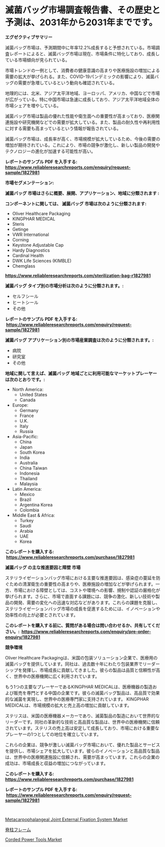 <p><h1>滅菌バッグ市場調査報告書、その歴史と予測は、2031年から2031年までです。</h1></p><p><strong>エグゼクティブサマリー</strong></p>
<p><p>滅菌バッグ市場は、予測期間中に年率12.2%成長すると予想されている。市場調査レポートによると、滅菌バッグ市場は現在、市場条件に特化しており、成長している市場傾向が見られている。</p><p>市場トレンドの一例として、消費者の健康意識の高まりや医療施設の増加による需要の拡大が挙げられる。また、COVID-19パンデミックの影響により、滅菌バッグの需要が急増しているという動向も確認されている。</p><p>地理的には、北米、アジア太平洋地域、ヨーロッパ、アメリカ、中国などで市場が広がっている。特に中国市場は急速に成長しており、アジア太平洋地域全体の市場シェアを増やしている。</p><p>滅菌バッグ市場は製品の優れた性能や衛生面への重要性が高まっており、医療関連施設や研究機関などでの需要が拡大している。また、製品の耐久性や再利用性に対する需要も高まっているという情報が報告されている。</p><p>滅菌バッグ市場は、成長率が高く、市場規模が拡大しているため、今後の需要の増加が期待されている。これにより、市場の競争が激化し、新しい製品の開発やテクノロジーの進化が加速する可能性が高い。</p></p>
<p><strong>レポートのサンプル PDF を入手する: <a href="https://www.reliableresearchreports.com/enquiry/request-sample/1827981">https://www.reliableresearchreports.com/enquiry/request-sample/1827981</a></strong></p>
<p><strong>市場セグメンテーション:</strong></p>
<p><strong> 滅菌バッグ 市場はさらに概要、展開、アプリケーション、地域に分類されます :</strong></p>
<p><strong>コンポーネントに関しては、 滅菌バッグ 市場は次のように分類されます: &nbsp;</strong></p>
<p><ul><li>Oliver Healthcare Packaging</li><li>KINGPHAR MEDICAL</li><li>Steris</li><li>Getinge</li><li>VWR International</li><li>Corning</li><li>Keystone Adjustable Cap</li><li>Hardy Diagnostics</li><li>Cardinal Health</li><li>DWK Life Sciences (KIMBLE)</li><li>Chemglass</li></ul></p>
<p><strong><a href="https://www.reliableresearchreports.com/sterilization-bag-r1827981">https://www.reliableresearchreports.com/sterilization-bag-r1827981</a></strong></p>
<p><strong> 滅菌バッグ タイプ別の市場分析は次のように分類されます。:</strong></p>
<p><ul><li>セルフシール</li><li>ヒートシール</li><li>その他</li></ul></p>
<p><strong>レポートのサンプル PDF を入手する: &nbsp;<a href="https://www.reliableresearchreports.com/enquiry/request-sample/1827981">https://www.reliableresearchreports.com/enquiry/request-sample/1827981</a></strong></p>
<p><strong> 滅菌バッグ アプリケーション別の市場産業調査は次のように分類されます。:</strong></p>
<p><ul><li>病院</li><li>研究室</li><li>その他</li></ul></p>
<p><strong>地域に関して言えば、滅菌バッグ 地域ごとに利用可能なマーケットプレーヤーは次のとおりです。:</strong></p>
<p><ul>
    <li>
        North America:
        <ul>
            <li>United States</li>
            <li>Canada</li>
        </ul>
    </li>
    <li>
        Europe:
        <ul>
            <li>Germany</li>
            <li>France</li>
            <li>U.K.</li>
            <li>Italy</li>
            <li>Russia</li>
        </ul>
    </li>
    <li>
        Asia-Pacific:
        <ul>
            <li>China</li>
            <li>Japan</li>
            <li>South Korea</li>
            <li>India</li>
            <li>Australia</li>
            <li>China Taiwan</li>
            <li>Indonesia</li>
            <li>Thailand</li>
            <li>Malaysia</li>
        </ul>
    </li>
    <li>
        Latin America:
        <ul>
            <li>Mexico</li>
            <li>Brazil</li>
            <li>Argentina Korea</li>
            <li>Colombia</li>
        </ul>
    </li>
    <li>
        Middle East & Africa:
        <ul>
            <li>Turkey</li>
            <li>Saudi</li>
            <li>Arabia</li>
            <li>UAE</li>
            <li>Korea</li>
        </ul>
    </li>
    </ul></p>
<p><strong>このレポートを購入する: &nbsp;<a href="https://www.reliableresearchreports.com/purchase/1827981">https://www.reliableresearchreports.com/purchase/1827981</a></strong></p>
<p><strong>滅菌バッグ の主な推進要因と障壁 市場</strong></p>
<p><p>ステリライゼーションバッグ市場における主要な推進要因は、感染症の蔓延を防ぐための清潔衛生の重要性の高まりや、医療施設の増加などが挙げられます。一方、市場における障壁としては、コストや環境への影響、規制や認証の厳格化が挙げられます。さらに、市場で直面する課題には、競争の激化、新しい技術や製品の開発、需要の変化への迅速な対応などがあります。これらの課題を克服し、ステリライゼーションバッグ市場の成長を促進するためには、イノベーションや効率性の向上が必要とされています。</p></p>
<p><strong>このレポートを購入する前に、質問がある場合は問い合わせるか、共有してください。:&nbsp; <a href="https://www.reliableresearchreports.com/enquiry/pre-order-enquiry/1827981">https://www.reliableresearchreports.com/enquiry/pre-order-enquiry/1827981</a></strong></p>
<p><strong>競争環境</strong></p>
<p><p>Oliver Healthcare Packagingは、米国の包装ソリューション企業で、医療用の滅菌バッグを提供しています。同社は、過去数十年にわたり包装業界でリーダーシップを発揮し、市場成長に貢献してきました。彼らの製品は品質と信頼性が高く、世界中の医療機関に広く利用されています。</p><p>もう1つの主要なプレーヤーであるKINGPHAR MEDICALは、医療機器の製造および販売を専門とする中国の企業です。彼らの滅菌バッグ製品は、高品質で効果的な滅菌を実現し、世界中の医療専門家に支持されています。 KINGPHAR MEDICALは、市場規模の拡大と売上高の増加に貢献しています。</p><p>ステリスは、米国の医療機器メーカーであり、滅菌製品の製造において世界的なリーダーです。同社の革新的な技術と高品質な製品は、世界中の医療機関に信頼されています。ステリスの売上高は安定して成長しており、市場における重要なプレーヤーの1つとしての地位を確立しています。</p><p>これらの企業は、競争が激しい滅菌バッグ市場において、優れた製品とサービスを提供し、市場シェアを拡大しています。彼らのイノベーションと高品質な製品は、世界中の医療関連施設に信頼され、需要が高まっています。これらの企業の成功は、市場成長と収益の増加につながっています。</p></p>
<p><strong>このレポートを購入する: &nbsp; <a href="https://www.reliableresearchreports.com/purchase/1827981">https://www.reliableresearchreports.com/purchase/1827981</a></strong></p>
<p><strong>レポートのサンプル PDF を入手する: &nbsp;<a href="https://www.reliableresearchreports.com/enquiry/request-sample/1827981">https://www.reliableresearchreports.com/enquiry/request-sample/1827981</a></strong><strong></strong></p>
<p>&nbsp;</p>
<p><p><a href="https://acidic-farm-354.notion.site/Metacarpophalangeal-Joint-External-Fixation-System-Market-Size-and-Market-Trends-Complete-Industry--973542cc87f04b81bd69e1b06e2791d4">Metacarpophalangeal Joint External Fixation System Market</a></p><p><a href="https://github.com/one-cool-chick/Market-Research-Report-List-1/blob/main/771480632358.md">脊柱フレーム</a></p><p><a href="https://github.com/dimitrishawkinswaynenp91rgz/Market-Research-Report-List-2/blob/main/corded-power-tools-market.md">Corded Power Tools Market</a></p></p>